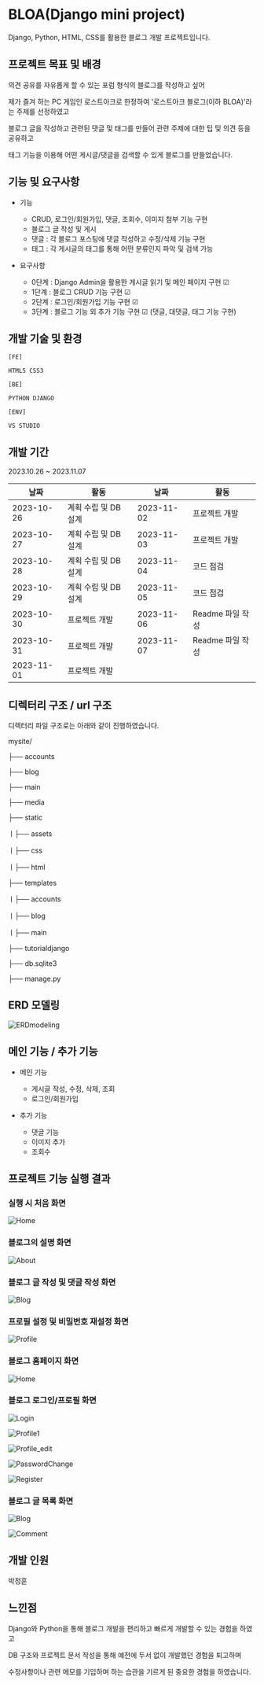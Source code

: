 # BLOA(Django mini project)
Django, Python, HTML, CSS를 활용한 블로그 개발 프로젝트입니다.

## 프로젝트 목표 및 배경
  의견 공유를 자유롭게 할 수 있는 포럼 형식의 블로그를 작성하고 싶어
  
  제가 즐겨 하는 PC 게임인 로스트아크로 한정하여 '로스트아크 블로그(이하 BLOA)'라는 주제를 선정하였고
  
  블로그 글을 작성하고 관련된 댓글 및 태그를 만들어 관련 주제에 대한 팁 및 의견 등을 공유하고
  
  태그 기능을 이용해 어떤 게시글/댓글을 검색할 수 있게 블로그를 만들었습니다. 

## 기능 및 요구사항
  * 기능
    * CRUD, 로그인/회원가입, 댓글, 조회수, 이미지 첨부 기능 구현
    * 블로그 글 작성 및 게시
    * 댓글 : 각 블로그 포스팅에 댓글 작성하고 수정/삭제 기능 구현
    * 태그 : 각 게시글의 태그를 통해 어떤 분류인지 파악 및 검색 가능

  * 요구사항
    * 0단계 : Django Admin을 활용한 게시글 읽기 및 메인 페이지 구현 ☑
    * 1단계 : 블로그 CRUD 기능 구현 ☑
    * 2단계 : 로그인/회원가입 기능 구현 ☑
    * 3단계 : 블로그 기능 외 추가 기능 구현 ☑ (댓글, 대댓글, 태그 기능 구현)
     
## 개발 기술 및 환경
   
    [FE]
   
    HTML5 CSS3
   
    [BE]
   
    PYTHON DJANGO
   
    [ENV]
   
    VS STUDIO

## 개발 기간
  2023.10.26 ~ 2023.11.07
   
  | 날짜       | 활동                     | 날짜       | 활동                |
|------------|--------------------------|------------|---------------------|
| 2023-10-26 | 계획 수립 및 DB 설계  | 2023-11-02 | 프로젝트 개발            |
| 2023-10-27 | 계획 수립 및 DB 설계  | 2023-11-03 | 프로젝트 개발            |
| 2023-10-28 | 계획 수립 및 DB 설계  | 2023-11-04 | 코드 점검         |
| 2023-10-29 | 계획 수립 및 DB 설계  | 2023-11-05 | 코드 점검         |
| 2023-10-30 | 프로젝트 개발            | 2023-11-06 | Readme 파일 작성  |
| 2023-10-31 | 프로젝트 개발            | 2023-11-07 | Readme 파일 작성  |
| 2023-11-01 | 프로젝트 개발            |



## 디렉터리 구조 / url 구조
  디렉터리 파일 구조로는 아래와 같이 진행하였습니다.

  mysite/

  ├── accounts
  
  ├── blog
  
  ├── main
  
  ├── media
  
  ├── static
  
  ㅣ├── assets
  
  ㅣ├── css
  
  ㅣ├── html
  
  ├── templates
  
  ㅣ├── accounts
  
  ㅣ├── blog
  
  ㅣ├── main
  
  ├── tutorialdjango
  
  ├── db.sqlite3
  
  ├── manage.py

## ERD 모델링
  
  ![ERDmodeling](https://github.com/mintcookie-park/django_miniproject/assets/79849531/c2a9c3f0-a8d1-4367-ace4-ef818f119d8b)

  

## 메인 기능 / 추가 기능
  
  * 메인 기능

    * 게시글 작성, 수정, 삭제, 조회
    * 로그인/회원가입
     
  * 추가 기능

    * 댓글 기능
    * 이미지 추가
    * 조회수

## 프로젝트 기능 실행 결과

  ### 실행 시 처음 화면
  
  ![Home](https://github.com/mintcookie-park/django_miniproject/assets/79849531/387b0ebb-80e4-4339-abb9-335238eff714)

  ### 블로그의 설명 화면
  
  ![About](https://github.com/mintcookie-park/django_miniproject/assets/79849531/a5b8a4cf-ef7c-468f-bf5d-ad2737d9c6dc)

  ### 블로그 글 작성 및 댓글 작성 화면
  
  ![Blog](https://github.com/mintcookie-park/django_miniproject/assets/79849531/d35a8ff8-61b6-4d0a-9b9a-262d4c078d79)


  ### 프로필 설정 및 비밀번호 재설정 화면
  
  ![Profile](https://github.com/mintcookie-park/django_miniproject/assets/79849531/54db7cfa-c004-449f-ad6a-b44aa5a1c69b)

  ### 블로그 홈페이지 화면

  ![Home](https://github.com/mintcookie-park/django_miniproject/assets/79849531/9be47f6b-9234-4271-819c-a3ceb47bfbe1)

  ### 블로그 로그인/프로필 화면

  ![Login](https://github.com/mintcookie-park/django_miniproject/assets/79849531/18081d81-1ca0-4f3e-8dd0-c4cbe297b790)

  ![Profile1](https://github.com/mintcookie-park/django_miniproject/assets/79849531/25de9970-2cd9-42fb-9fe5-86744b751050)

  ![Profile_edit](https://github.com/mintcookie-park/django_miniproject/assets/79849531/778308d7-bb32-40df-ad55-081f570529bb)
  
  ![PasswordChange](https://github.com/mintcookie-park/django_miniproject/assets/79849531/491fc064-cd72-4ab0-8179-6a4225d7886f)

  ![Register](https://github.com/mintcookie-park/django_miniproject/assets/79849531/fda65a51-50fd-421a-bb80-6be558520240)

  ### 블로그 글 목록 화면

  ![Blog](https://github.com/mintcookie-park/django_miniproject/assets/79849531/708c9e02-ab67-4ad1-b17a-e5203c48c52c)

  ![Comment](https://github.com/mintcookie-park/django_miniproject/assets/79849531/5ca9d066-722f-46d7-b100-b7c6618e9d1f)


## 개발 인원
  
  박정훈
  
## 느낀점
  Django와 Python을 통해 블로그 개발을 편리하고 빠르게 개발할 수 있는 경험을 하였고

  DB 구조와 프로젝트 문서 작성을 통해 예전에 두서 없이 개발했던 경험을 퇴고하며

  수정사항이나 관련 메모를 기입하며 하는 습관을 기르게 된 중요한 경험을 하였습니다.
